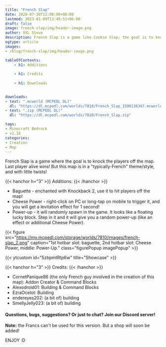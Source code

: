 ```yaml
---
title: "French Slap"
date: 2020-07-30T12:00:00+06:00
lastmod: 2023-01-09T13:49:51+06:00
draft: false
image: french-slap/img/header-image.png
author: XXL Steve
description: French Slap is a game like Cookie Slap; the goal is to knock all the players off the arena, last player alive wins, but this map is in a typically-French theme!
ogtype: article
images:
- /blog/french-slap/img/header-image.png

tableOfContents:
    - h1: Additions
      
    - h1: Credits
      
    - h1: Downloads
      

downloads:
- text: ".mcworld (MCPEDL DL)"
  dl: "https://dl.mcpedl.com/worlds/7810/French_Slap_1596136347.mcworld"
- text: ".zip (MCPEDL DL)"
  dl: "https://dl.mcpedl.com/worlds/7810/French_Slap.zip"

tags:
- Minecraft Bedrock
- v1.16
categories:
- Creation
- Map
---
```


French Slap is a game where the goal is to knock the players off the map. Last player alive wins! But this map is in a "typically-French" theme/style, and with little twists!

{{< hanchor h="3" >}}
Additions:
{{< /hanchor >}}

- Baguette - enchanted with Knockback 2, use it to hit players off the map!
- Cheese Power - right-click on PC or long-tap on mobile to trigger it, and you will get a levitation effect for 1 second! 
- Power-up - it will randomly spawn in the game. It looks like a floating lucky block. Step in it and it will give you a random power-up (like an effect or additional Cheese Power).

{{< figure src="https://my.mcpedl.com/storage/worlds/7810/images/french-slap_2.png" caption="1st hotbar slot: baguette, 2nd hotbar slot: Cheese Power, middle: Power-Up." class="figurePopup imagePopup" >}}

{{< ytcustom id="5zbpmtRtp6w" title="Showcase" >}}

{{< hanchor h="3" >}}
Credits:
{{< /hanchor >}}

- CornetPanique86 (the only French guy involved in the creation of this map): Addon Creator & Command Blocks
- Alexodroid01: Building & Command Blocks
- EzraOcelot: Building
- endereyes202: (a bit of) building
- SmellyJelly023: (a bit of) building

#### **Questions, bugs, suggestions? Or just to chat? Join our Discord server!**

**Note:** the Francs can't be used for this version. But a shop will soon be added!

ENJOY :D